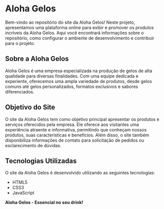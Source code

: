 # Aloha Gelos

Bem-vindo ao repositório do site da Aloha Gelos! Neste projeto, apresentamos uma plataforma online para exibir e promover os produtos incríveis da Aloha Gelos. Aqui você encontrará informações sobre o repositório, como configurar o ambiente de desenvolvimento e contribuir para o projeto.

## Sobre a Aloha Gelos

Aloha Gelos é uma empresa especializada na produção de gelos de alta qualidade para diversas finalidades. Com uma equipe dedicada e experiente, oferecemos uma ampla variedade de produtos, desde gelos comuns até gelos personalizados, formatos exclusivos e sabores diferenciados.

## Objetivo do Site

O site da Aloha Gelos tem como objetivo principal apresentar os produtos e serviços oferecidos pela empresa. Ele oferece aos visitantes uma experiência atraente e informativa, permitindo que conheçam nossos produtos, suas características e benefícios. Além disso, o site também disponibiliza informações de contato para solicitação de pedidos ou esclarecimento de dúvidas.

## Tecnologias Utilizadas

O site da Aloha Gelos é desenvolvido utilizando as seguintes tecnologias:

- HTML5
- CSS3
- JavaScript

**Aloha Gelos - Essencial no seu drink!**
